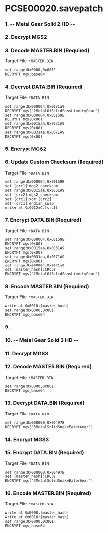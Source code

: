 # PCSE00020.savepatch

### 1. -- Metal Gear Solid 2 HD --
### 2. Decrypt MGS2
### 3. Decode MASTER.BIN (Required)

Target File: `*MASTER.BIN`

```
set range:0x0000,0x001F
DECRYPT mgs_base64
```

### 4. Decrypt DATA.BIN (Required)

Target File: `*DATA.BIN`

```
set range:0x000004,0x0071a9
DECRYPT mgs("2MetalOfSolidSonsLibertyGear")
set range:0x000004,0x00159B
DECRYPT mgs(0x00)
set range:0x0015aa,0x0031A9
DECRYPT mgs(0x00)
set range:0x0031aa,0x0071A9
DECRYPT mgs(0x00)
```

### 5. Encrypt MGS2
### 6. Update Custom Checksum (Required)

Target File: `*DATA.BIN`

```
set range:0x000004,0x00159B
set [crc1]:mgs2_checksum
set range:0x0015aa,0x0031A9
set [crc2]:mgs2_checksum
set [crc1]:xor:[crc2]
set [crc1]:endian_swap
write at 0x0015a6:[crc1]
```

### 7. Encrypt DATA.BIN (Required)

Target File: `*DATA.BIN`

```
set range:0x000004,0x00159B
ENCRYPT mgs(0x00)
set range:0x0015aa,0x0031A9
ENCRYPT mgs(0x00)
set range:0x0031aa,0x0071A9
ENCRYPT mgs(0x00)
set range:0x000004,0x0071a9
set [master_hash]:CRC32
ENCRYPT mgs("2MetalOfSolidSonsLibertyGear")
```

### 8. Encode MASTER.BIN (Required)

Target File: `*MASTER.BIN`

```
write at 0x0010:[master_hash]
set range:0x0000,0x001F
ENCRYPT mgs_base64
```

### 9. 
### 10. -- Metal Gear Solid 3 HD --
### 11. Decrypt MGS3
### 12. Decode MASTER.BIN (Required)

Target File: `*MASTER.BIN`

```
set range:0x0000,0x001F
DECRYPT mgs_base64
```

### 13. Decrypt DATA.BIN (Required)

Target File: `*DATA.BIN`

```
set range:0x000000,0x00497B
DECRYPT mgs("3MetalSolidSnakeEaterGear")
```

### 14. Encrypt MGS3
### 15. Encrypt DATA.BIN (Required)

Target File: `*DATA.BIN`

```
set range:0x000000,0x00497B
set [master_hash]:CRC32
ENCRYPT mgs("3MetalSolidSnakeEaterGear")
```

### 16. Encode MASTER.BIN (Required)

Target File: `*MASTER.BIN`

```
write at 0x0008:[master_hash]
write at 0x0010:[master_hash]
set range:0x0000,0x001F
ENCRYPT mgs_base64
```

